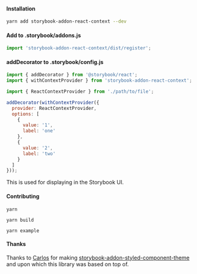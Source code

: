 #### Installation
```bash
yarn add storybook-addon-react-context --dev
```

#### Add to .storybook/addons.js

```javascript
import 'storybook-addon-react-context/dist/register';
```

#### addDecorator to .storybook/config.js
```javascript
import { addDecorator } from '@storybook/react';
import { withContextProvider } from 'storybook-addon-react-context';

import { ReactContextProvider } from './path/to/file';

addDecorator(withContextProvider({
  provider: ReactContextProvider,
  options: [
    {
      value: '1',
      label: 'one'
    },
    {
      value: '2',
      label: 'two'
    }
  ]
}));
```

This is used for displaying in the Storybook UI.


#### Contributing

`yarn`

`yarn build`

`yarn example`

#### Thanks
Thanks to [Carlos](https://github.com/echoulen) for making [storybook-addon-styled-component-theme](https://github.com/echoulen/storybook-addon-styled-component-theme) and upon which this library was based on top of.